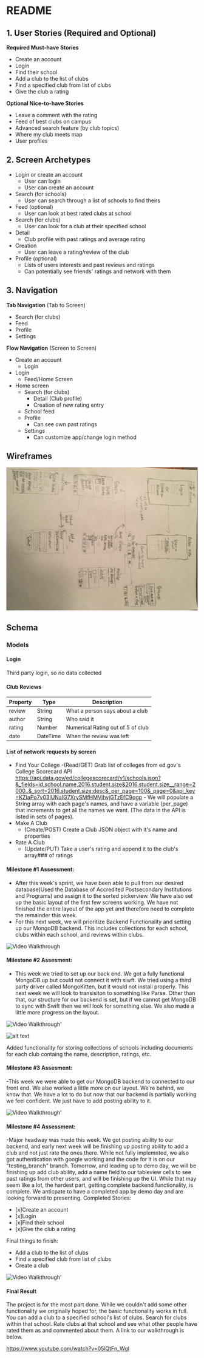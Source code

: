 
# README 

## 1. User Stories (Required and Optional)

**Required Must-have Stories**

 * Create an account
 * Login
 * Find their school
 * Add a club to the list of clubs
 * Find a specified club from list of clubs
 * Give the club a rating 
 
 
 
**Optional Nice-to-have Stories**

 * Leave a comment with the rating
 * Feed of best clubs on campus
 * Advanced search feature (by club topics)
 * Where my club meets map
 * User profiles

## 2. Screen Archetypes

 * Login or create an account
   * User can login
   * User can create an account
 * Search (for schools) 
   * User can search through a list of schools to find theirs
 * Feed (optional)
     * User can look at best rated clubs at school
 * Search (for clubs)
     * User can look for a club at their specified school
 * Detail
     * Club profile with past ratings and average rating
 * Creation
     * User can leave a rating/review of the club
 * Profile (optional)
     * Lists of users interests and past reviews and ratings
     * Can potentially see friends' ratings and network with them

## 3. Navigation

**Tab Navigation** (Tab to Screen)

 * Search (for clubs)
 * Feed
 * Profile
 * Settings

**Flow Navigation** (Screen to Screen)

 * Create an account
    * Login
 * Login 
     * Feed/Home Screen 
 * Home screen
   * Search (for clubs)
       * Detail (Club profile)
       * Creation of new rating entry
   * School feed
   * Profile
       * Can see own past ratings
   * Settings
     * Can customize app/change login method

## Wireframes
<img src="RateMyClubWireframe.jpg" width=600>


## Schema 
### Models
#### Login
   Third party login, so no data collected
   
#### Club Reviews
   
   | Property      | Type     | Description |
   | ------------- | -------- | ------------|
   | review        | String   | What a person says about a club|
   | author        | String   | Who said it|
   | rating        | Number   | Numerical Rating out of 5 of club|
   | date          | DateTime | When the review was left|
   


#### List of network requests by screen
   - Find Your College
    -(Read/GET) Grab list of colleges from ed.gov's College Scorecard API
    https://api.data.gov/ed/collegescorecard/v1/schools.json?&_fields=id,school.name,2016.student.size&2016.student.size__range=2000..&_sort=2016.student.size:desc&_per_page=100&_page=0&api_key=KZIaPo7v03IUNaIG7XrySMfHMVjhvjGTzEfC9qgp
    - We will populate a String array with each page's names, and have a variable (per_page) that increments to get all the names we want. (The data in the API is listed in sets of pages).
   - Make A Club
      - (Create/POST) Create a Club JSON object with it's name and properties 
   - Rate A Club
      - (Update/PUT) Take a user's rating and append it to the club's array### of ratings

#### Milestone #1 Assessment:
- After this week's sprint, we have been able to pull from our desired database(Used the Database of Accredited Postsecondary Institutions and Programs) and assign it to the sorted pickerview. We have also set up the basic layout of the first few screens working. We have not finished the entire layout of the app yet and therefore need to complete the remainder this week.
- For this next week, we will prioritize Backend Functionality and setting up our MongoDB backend. This includes collections for each school, clubs within each school, and reviews within clubs.


<img src='http://g.recordit.co/8Z4sgHKD2I.gif' title='Video Walkthrough' width='' alt='Video Walkthrough' />


#### Milestone #2 Assesment:
- This week we tried to set up our back end. We got a fully functional MongoDB up but could not connect it with siwft. We tried using a third party driver called MongoKitten, but it would not install properly. This next week we will look to transisiton to something like Parse. Other than that, our structure for our backend is set, but if we cannot get MongoDB to sync with Swift then we will look for something else. We also made a little more progress on the layout. 

<img src='https://i.imgur.com/0i60Kwk.gif' title='Video Walkthrough' width='' alt='Video Walkthrough' />' 

![alt text](https://i.imgur.com/7nt8V84.png)

Added functionality for storing collections of schools including documents for each club containg the name, description, ratings, etc.

#### Milestone #3 Assesment:
-This week we were able to get our MongoDB backend to connected to our front end. We also worked a little more on our layout. We're behind, we know that. We have a lot to do but now that our backend is partially working we feel confident. We just have to add posting ability to it.

<img src='https://i.imgur.com/f0G2Aum.gif' title='Video Walkthrough' width='' alt='Video Walkthrough' />' 

#### Milestone #4 Assessment:
-Major headway was made this week. We got posting ability to our backend, and early next week will be finishing up posting ability to add a club and not just rate the ones there. While not fully implemnted, we also got authentication with google working and the code for it is on our "testing_branch" branch. Tomorrow, and leading up to demo day, we will be finishing up add club ability, add a name field to our tableview cells to see past ratings from other users, and will be finishing up the UI. While that may seem like a lot, the hardest part, getting complete backend functionality, is complete. We anticpate to have a completed app by demo day and are looking forward to presenting. 
Completed Stories:
 * [x]Create an account
 * [x]Login
 * [x]Find their school
 * [x]Give the club a rating 

Final things to finish:
 * Add a club to the list of clubs
 * Find a specified club from list of clubs
 * Create a club

<img src='https://i.imgur.com/XkCyuKZ.gif' title='Video Walkthrough' width='' alt='Video Walkthrough' />' 

#### Final Result
The project is for the most part done. While we couldn't add some other functionality we originally hoped for, the basic functionality works in full. You can add a club to a specified school's list of clubs. Search for clubs within that school. Rate clubs at that school and see what other people have rated them as and commented about them. A link to our walkthrough is below.

https://www.youtube.com/watch?v=05lQtFn_WgI


